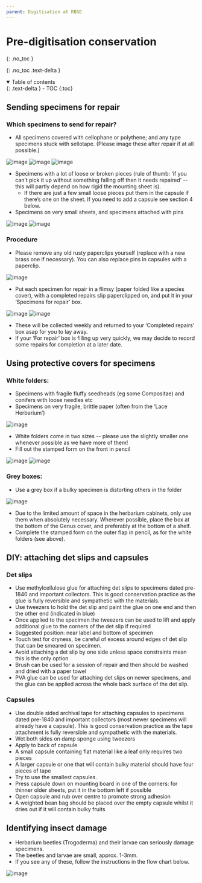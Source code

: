```yaml
---
parent: Digitisation at RBGE
---
```


# Pre-digitisation conservation

{: .no_toc }

  {: .no_toc .text-delta }
<details open markdown="block">
  <summary>
    Table of contents
  </summary>
  {: .text-delta }
- TOC
{:toc}
</details>

## Sending specimens for repair

### Which specimens to send for repair?

- All specimens covered with cellophane or polythene; and any type specimens stuck with sellotape. (Please image these after repair if at all possible.) 

![image](https://user-images.githubusercontent.com/6713716/232706779-41d64c92-4be6-4afd-a730-f70b5ad526b3.png)
![image](https://user-images.githubusercontent.com/6713716/232706863-c5e6789b-0901-4aad-9965-c4608677c3ad.png)
![image](https://user-images.githubusercontent.com/6713716/232707021-84804cb8-54b3-4a22-a1ae-05bebfe22ebd.png)

- Specimens with a lot of loose or broken pieces (rule of thumb: ‘if you can’t pick it up without something falling off then it needs repaired’ -- this will partly depend on how rigid the mounting sheet is).  
  - If there are just a few small loose pieces put them in the capsule if there’s one on the sheet. If you need to add a capsule see section 4 below. 
- Specimens on very small sheets, and specimens attached with pins

![image](https://user-images.githubusercontent.com/6713716/232707765-5f6ed52d-323a-4371-a0db-51e06c47bf72.png)
![image](https://user-images.githubusercontent.com/6713716/232707867-e8740d93-f777-47a5-abb1-778f6496343e.png)


### Procedure

- Please remove any old rusty paperclips yourself (replace with a new brass one if necessary). You can also replace pins in capsules with a paperclip.

![image](https://user-images.githubusercontent.com/6713716/232858025-4d6df41f-fe9f-442e-beb7-ee18556938b9.png)

- Put each specimen for repair in a flimsy (paper folded like a species cover), with a completed repairs slip paperclipped on, and put it in your ‘Specimens for repair’ box.

![image](https://user-images.githubusercontent.com/6713716/232858267-a5b18df7-11ac-464a-8f22-b81956235464.png)
![image](https://user-images.githubusercontent.com/6713716/232858345-f9699ebb-0a5e-44ed-be98-d033ca0d4401.png)

- These will be collected weekly and returned to your ‘Completed repairs’ box asap for you to lay away.  
- If your ‘For repair’ box is filling up very quickly, we may decide to record some repairs for completion at a later date. 

## Using protective covers for specimens

### White folders: 

- Specimens with fragile fluffy seedheads (eg some Compositae) and conifers with loose needles etc 
- Specimens on very fragile, brittle paper (often from the ‘Lace Herbarium’) 

![image](https://user-images.githubusercontent.com/6713716/232858479-a73c1af9-bb09-4a15-98cd-bed703059718.png)

- White folders come in two sizes -- please use the slightly smaller one whenever possible as we have more of them!  
- Fill out the stamped form on the front in pencil

![image](https://user-images.githubusercontent.com/6713716/232858565-e64cd421-5698-4912-8a89-c20a86f0e21b.png)
![image](https://user-images.githubusercontent.com/6713716/232858630-79eddc09-c4b8-46ef-80d7-7a1b9b2b1eeb.png)


### Grey boxes: 

- Use a grey box if a bulky specimen is distorting others in the folder

![image](https://user-images.githubusercontent.com/6713716/232858794-967bf697-8615-4020-8e0e-8457f76169ec.png)

- Due to the limited amount of space in the herbarium cabinets, only use them when absolutely necessary. Wherever possible, place the box at the bottom of the Genus cover, and preferably at the bottom of a shelf. 
- Complete the stamped form on the outer flap in pencil, as for the white folders (see above).

## DIY: attaching det slips and capsules 

### Det slips

- Use methylcellulose glue for attaching det slips to specimens dated pre-1840 and important collectors. This is good conservation practice as the glue is fully reversible and sympathetic with the materials. 
- Use tweezers to hold the det slip and paint the glue on one end and then the other end (indicated in blue) 
- Once applied to the specimen the tweezers can be used to lift and apply additional glue to the corners of the det slip if required 
- Suggested position: near label and bottom of specimen 
- Touch test for dryness, be careful of excess around edges of det slip that can be smeared on specimen. 
- Avoid attaching a det slip by one side unless space constraints mean this is the only option 
- Brush can be used for a session of repair and then should be washed and dried with a paper towel 
- PVA glue can be used for attaching det slips on newer specimens, and the glue can be applied across the whole back surface of the det slip. 

### Capsules
 
- Use double sided archival tape for attaching capsules to specimens dated pre-1840 and important collectors (most newer specimens will already have a capsule). This is good conservation practice as the tape attachment is fully reversible and sympathetic with the materials. 
- Wet both sides on damp sponge using tweezers 
- Apply to back of capsule 
- A small capsule containing flat material like a leaf only requires two pieces 
- A larger capsule or one that will contain bulky material should have four pieces of tape 
- Try to use the smallest capsules. 
- Press capsule down on mounting board in one of the corners: for thinner older sheets, put it in the bottom left if possible 
- Open capsule and rub over centre to promote strong adhesion 
- A weighted bean bag should be placed over the empty capsule whilst it dries out if it will contain bulky fruits  


## Identifying insect damage 

- Herbarium beetles (Trogoderma) and their larvae can seriously damage specimens.  
- The beetles and larvae are small, approx. 1-3mm. 
- If you see any of these, follow the instructions in the flow chart below.

![image](https://user-images.githubusercontent.com/6713716/232859082-855a5b9f-877d-46a3-b671-9a17faaf16df.png)
 
